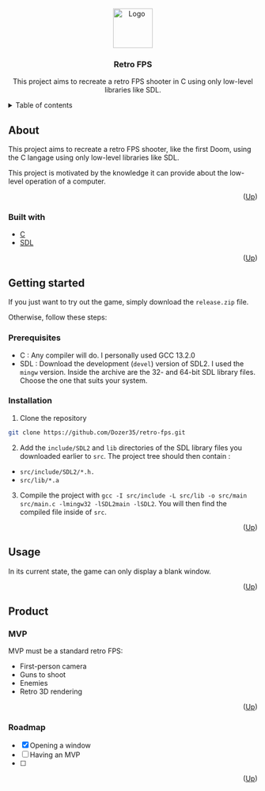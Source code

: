 <a name="readme-top"></a>

<br />
<div align="center">
    <img src="https://github.com/othneildrew/Best-README-Template/raw/master/images/logo.png" alt="Logo" width="80" height="80">

  <h3 align="center">Retro FPS</h3>

  <p align="center">
    This project aims to recreate a retro FPS shooter in C using only low-level libraries like SDL.
  </p>
</div>

<details>
  <summary>Table of contents</summary>
  <ol>
    <li>
      <a href="#about">About</a>
      <ul>
        <li><a href="#built-with">Built with</a></li>
      </ul>
    </li>
    <li>
      <a href="#getting-started">Getting started</a>
      <ul>
        <li><a href="#prerequisites">Prerequisites</a></li>
        <li><a href="#installation">Installing</a></li>
      </ul>
    </li>
    <li><a href="#usage">Usage</a></li>
    <li>
      <a href="#product">Product</a>
      <ul>
        <li><a href="#mvp">MVP</a></li>
        <li><a href="#roadmap">Roadmap</a></li>
      </ul>
    </li>
  </ol>
</details>


## About
<a name="about"></a>

This project aims to recreate a retro FPS shooter, like the first Doom, using the C langage using only low-level libraries like SDL.

This project is motivated by the knowledge it can provide about the low-level operation of a computer.

<p align="right">(<a href="#readme-top">Up</a>)</p>


### Built with
<a name="built-with"></a>

* [C][c-url]
* [SDL][sdl-url]

<p align="right">(<a href="#readme-top">Up</a>)</p>


## Getting started
<a name="getting-started"></a>

If you just want to try out the game, simply download the `release.zip` file.

Otherwise, follow these steps:

### Prerequisites
<a name="prerequisites"></a>

* C : Any compiler will do. I personally used GCC 13.2.0
* SDL : Download the development (`devel`) version of SDL2. I used the `mingw` version.
Inside the archive are the 32- and 64-bit SDL library files. Choose the one that suits your system.

### Installation
<a name="installation"></a>

1. Clone the repository
  ```sh
  git clone https://github.com/Dozer35/retro-fps.git
  ```
2. Add the `include/SDL2` and `lib` directories of the SDL library files you downloaded earlier to `src`.
  The project tree should then contain :
  - `src/include/SDL2/*.h.`
  - `src/lib/*.a`
3. Compile the project with `gcc -I src/include -L src/lib -o src/main src/main.c -lmingw32 -lSDL2main -lSDL2`.
  You will then find the compiled file inside of `src`.


<p align="right">(<a href="#readme-top">Up</a>)</p>

## Usage
<a name="usage"></a>

In its current state, the game can only display a blank window.

<p align="right">(<a href="#readme-top">Up</a>)</p>

## Product
<a name="product"></a>

### MVP
<a name="mvp"></a>

MVP must be a standard retro FPS:
- First-person camera
- Guns to shoot
- Enemies
- Retro 3D rendering

<p align="right">(<a href="#readme-top">Up</a>)</p>

### Roadmap
<a name="roadmap"></a>

- [X] Opening a window
- [ ] Having an MVP
- [ ] 

<p align="right">(<a href="#readme-top">Up</a>)</p>


[c-url]: https://fr.wikipedia.org/wiki/C_(langage)
[sdl-url]: https://www.libsdl.org/